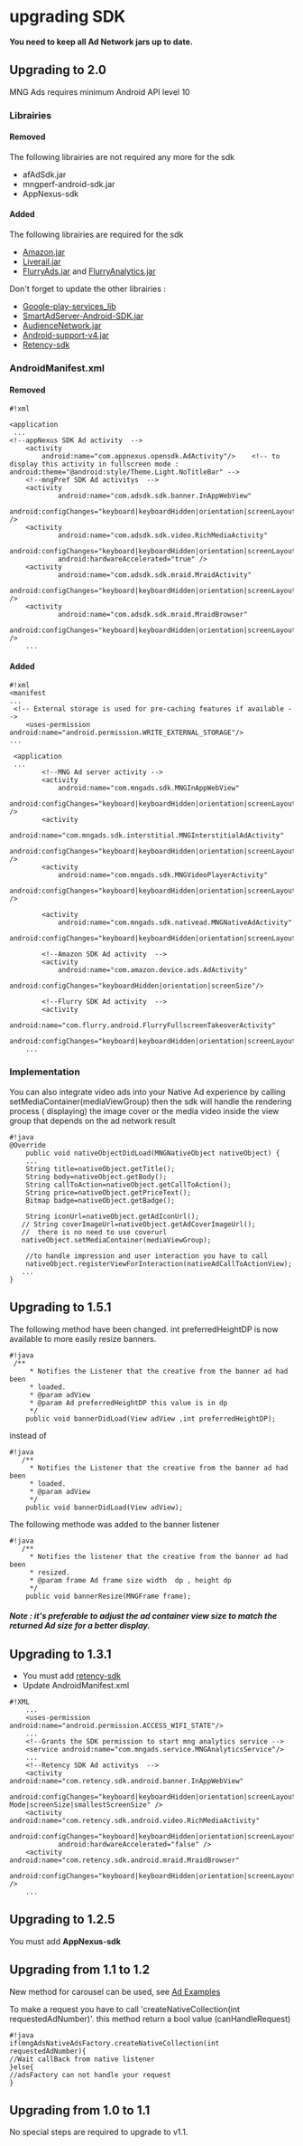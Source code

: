 # upgrading SDK

**You need to keep all Ad Network jars up to date.**
## Upgrading to 2.0

MNG Ads requires minimum Android API level 10

### Librairies
#### Removed

The following librairies are not required any more for the sdk

 - afAdSdk.jar
 - mngperf-android-sdk.jar
 - AppNexus-sdk

#### Added

The following librairies are required for the sdk

- [Amazon.jar]
- [Liverail.jar]
- [FlurryAds.jar] and [FlurryAnalytics.jar]

Don't forget to update the other librairies :

- [Google-play-services_lib]
- [SmartAdServer-Android-SDK.jar]
- [AudienceNetwork.jar]
- [Android-support-v4.jar]
- [Retency-sdk]

### AndroidManifest.xml
#### Removed

```
#!xml

<application
 ...
<!--appNexus SDK Ad activity  -->
    <activity 
        android:name="com.appnexus.opensdk.AdActivity"/>    <!-- to display this activity in fullscreen mode :  android:theme="@android:style/Theme.Light.NoTitleBar" -->
    <!--mngPref SDK Ad activitys  -->
    <activity
            android:name="com.adsdk.sdk.banner.InAppWebView"
            android:configChanges="keyboard|keyboardHidden|orientation|screenLayout|uiMode|screenSize|smallestScreenSize" />
    <activity
            android:name="com.adsdk.sdk.video.RichMediaActivity"
            android:configChanges="keyboard|keyboardHidden|orientation|screenLayout|uiMode|screenSize|smallestScreenSize"
            android:hardwareAccelerated="true" />
    <activity
            android:name="com.adsdk.sdk.mraid.MraidActivity"
            android:configChanges="keyboard|keyboardHidden|orientation|screenLayout|uiMode|screenSize|smallestScreenSize" />
    <activity
            android:name="com.adsdk.sdk.mraid.MraidBrowser"
            android:configChanges="keyboard|keyboardHidden|orientation|screenLayout|uiMode|screenSize|smallestScreenSize" />
    ...
```
#### Added

```
#!xml
<manifest
...
 <!-- External storage is used for pre-caching features if available -->
    <uses-permission android:name="android.permission.WRITE_EXTERNAL_STORAGE"/>
...

 <application
 ...
        <!--MNG Ad server activity -->
        <activity
            android:name="com.mngads.sdk.MNGInAppWebView"
            android:configChanges="keyboard|keyboardHidden|orientation|screenLayout|uiMode|screenSize|smallestScreenSize" />
        <activity
            android:name="com.mngads.sdk.interstitial.MNGInterstitialAdActivity"
            android:configChanges="keyboard|keyboardHidden|orientation|screenLayout|uiMode|screenSize|smallestScreenSize" />
        <activity
            android:name="com.mngads.sdk.MNGVideoPlayerActivity"
            android:configChanges="keyboard|keyboardHidden|orientation|screenLayout|uiMode|screenSize|smallestScreenSize" />

        <activity
            android:name="com.mngads.sdk.nativead.MNGNativeAdActivity"
            android:configChanges="keyboard|keyboardHidden|orientation|screenLayout|uiMode|screenSize|smallestScreenSize"/>
          
        <!--Amazon SDK Ad activity  -->
        <activity
            android:name="com.amazon.device.ads.AdActivity"
            android:configChanges="keyboardHidden|orientation|screenSize"/>

        <!--Flurry SDK Ad activity  -->
        <activity
            android:name="com.flurry.android.FlurryFullscreenTakeoverActivity"
            android:configChanges="keyboard|keyboardHidden|orientation|screenLayout|uiMode|screenSize|smallestScreenSize"/>
    ...
```

 ### Implementation
You can also integrate video ads into your Native Ad experience by calling setMediaContainer(mediaViewGroup) then the sdk will handle the rendering process ( displaying)  the image cover or the media video inside the view group that depends on the ad network result
```
#!java
@Override
	public void nativeObjectDidLoad(MNGNativeObject nativeObject) {
    ...
    String title=nativeObject.getTitle();
    String body=nativeObject.getBody();
    String callToAction=nativeObject.getCallToAction();
    String price=nativeObject.getPriceText();
    Bitmap badge=nativeObject.getBadge();
    
    String iconUrl=nativeObject.getAdIconUrl();
   // String coverImageUrl=nativeObject.getAdCoverImageUrl();
   //  there is no need to use coverurl
   nativeObject.setMediaContainer(mediaViewGroup);
    
    //to handle impression and user interaction you have to call 
    nativeObject.registerViewForInteraction(nativeAdCallToActionView);
   ...
}
```
## Upgrading to 1.5.1
The following method have been changed. int preferredHeightDP is now available to more easily resize banners.

```
#!java
 /**
     * Notifies the Listener that the creative from the banner ad had been
     * loaded.
     * @param adView 
     * @param Ad preferredHeightDP this value is in dp
     */
    public void bannerDidLoad(View adView ,int preferredHeightDP);
```
instead of
```
#!java
   /**
     * Notifies the Listener that the creative from the banner ad had been
     * loaded.
     * @param adView 
     */
    public void bannerDidLoad(View adView);
```
The following methode was added to the banner listener
```
#!java
   /**
     * Notifies the listener that the creative from the banner ad had been
     * resized.
     * @param frame Ad frame size width  dp , height dp
     */
    public void bannerResize(MNGFrame frame);
```
##### Note : it's preferable to adjust the ad container view size to match the returned Ad size for a better display.

## Upgrading to 1.3.1

 - You must add [retency-sdk]
 - Update AndroidManifest.xml

```
#!XML
    ...
    <uses-permission android:name="android.permission.ACCESS_WIFI_STATE"/>
    ...
    <!--Grants the SDK permission to start mng analytics service -->
    <service android:name="com.mngads.service.MNGAnalyticsService"/>
    ...
    <!--Retency SDK Ad activitys  -->
    <activity android:name="com.retency.sdk.android.banner.InAppWebView"
        android:configChanges="keyboard|keyboardHidden|orientation|screenLayout|u Mode|screenSize|smallestScreenSize" />
    <activity android:name="com.retency.sdk.android.video.RichMediaActivity"
            android:configChanges="keyboard|keyboardHidden|orientation|screenLayout|uiMode|screenSize|smallestScreenSize"
            android:hardwareAccelerated="false" />
    <activity android:name="com.retency.sdk.android.mraid.MraidBrowser"
            android:configChanges="keyboard|keyboardHidden|orientation|screenLayout|uiMode|screenSize|smallestScreenSize" />
    ...
```

## Upgrading to 1.2.5

You must add **AppNexus-sdk** 

## Upgrading from 1.1 to 1.2

New method for carousel can be used, see [Ad Examples]

To make a request you have to call 'createNativeCollection(int requestedAdNumber)'. this method return a bool value (canHandleRequest) 

```
#!java
if(mngAdsNativeAdsFactory.createNativeCollection(int requestedAdNumber){
//Wait callBack from native listener
}else{
//adsFactory can not handle your request
}
```

## Upgrading from 1.0 to 1.1

No special steps are required to upgrade to v1.1.



[Ad Examples]:https://bitbucket.org/mngcorp/mngads-demo-android/wiki/inspiration
[Retency-sdk]:https://bitbucket.org/mngcorp/mngads-demo-android/src/HEAD/MngAdsDemo/libs/retency-sdk.jar?at=master
[link]:https://developer.android.com/training/location/retrieve-current.html
[Smart ads server]:http://help.smartadserver.com/fr/Default.htm#../../../../specifications/Content/MobileSpecifications/Apps.htm
[Mng-perf]:https://bitbucket.org/mngcorp/mngads-demo-android/src/HEAD/MngAdsDemo/app/libs/mngperf-android-sdk.jar?at=master
[Appsfire]:http://docs.appsfire.com/sdk/android/integration-reference/Introduction
[Google DFP]:https://developers.google.com/mobile-ads-sdk/download#download
[Facebook Audience Network]:https://developers.facebook.com/docs/android?locale=fr_FR
[mng-ads.jar Android SDK]:https://bitbucket.org/mngcorp/mngads-demo-android/src/HEAD/MngAdsDemo/app/libs/mng-ads-sdk.jar?at=master
[MngAds sample app]:https://bitbucket.org/mngcorp/mngads-demo-android/src
[Help Center]:https://bitbucket.org/mngcorp/mngads-demo-android/wiki/faq
[Change Log]:https://bitbucket.org/mngcorp/mngads-demo-android/wiki/change-log
[Upgrade Guide]:https://bitbucket.org/mngcorp/mngads-demo-android/wiki/upgrading
[AudienceNetwork.jar]:https://bitbucket.org/mngcorp/mngads-demo-android/src/HEAD/MngAdsDemo/app/libs/AudienceNetwork.jar?at=master
[Android-support-v4.jar]:https://bitbucket.org/mngcorp/mngads-demo-android/src/HEAD/MngAdsDemo/app/libs/android-support-v4.jar?at=master
[Google-play-services_lib]:https://bitbucket.org/mngcorp/mngads-demo-android/src/HEAD/google-play-services_lib/?at=master
[SmartAdServer-Android-SDK.jar]:https://bitbucket.org/mngcorp/mngads-demo-android/src/HEAD/MngAdsDemo/libs
[mngAds state diagram]:https://bitbucket.org/mngcorp/mngads-demo-android/wiki/diagram
[Retency]:http://www.retency.com/public/
[Retency-sdk]:https://bitbucket.org/mngcorp/mngads-demo-android/src/HEAD/MngAdsDemo/app/libs/retency-sdk.jar?at=master
[Amazon]:https://developer.amazon.com/public/resources/development-tools/sdk
[Liverail]:https://platform4.liverail.com
[Flurry]:https://developer.yahoo.com/flurry/
[Amazon.jar]:https://bitbucket.org/mngcorp/mngads-demo-android/src/HEAD/MngAdsDemo/libs
[Liverail.jar]:https://bitbucket.org/mngcorp/mngads-demo-android/src/HEAD/MngAdsDemo/libs
[FlurryAds.jar]:https://bitbucket.org/mngcorp/mngads-demo-android/src/HEAD/MngAdsDemo/libs 
[FlurryAnalytics.jar]:https://bitbucket.org/mngcorp/mngads-demo-android/src/HEAD/MngAdsDemo/libs
[Best practice Mngads and Design ad units to fit your app]:https://bitbucket.org/mngcorp/mngads-demo-android/wiki/guidelines
[AndroidMultidex]:http://developer.android.com/intl/ko/tools/building/multidex.html
[Native Ads guidelines]:../nativead